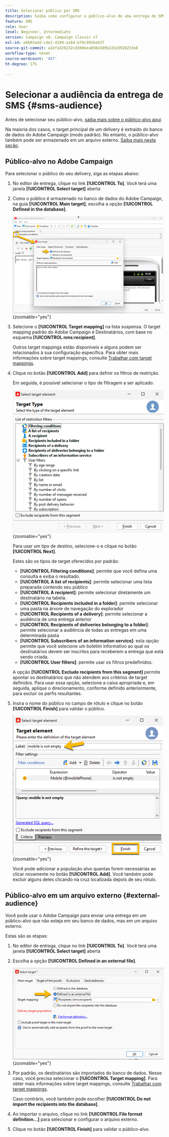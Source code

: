 ```yaml
---
title: Selecionar público por SMS
description: Saiba como configurar o público-alvo de uma entrega de SMS
feature: SMS
role: User
level: Beginner, Intermediate
version: Campaign v8, Campaign Classic v7
exl-id: e0603a4d-cde1-4199-a164-bf0c992ba937
source-git-commit: a2efad26232cd380eea850a589b22b23928253e8
workflow-type: tm+mt
source-wordcount: '457'
ht-degree: 17%

---
```


# Selecionar a audiência da entrega de SMS {#sms-audience}

Antes de selecionar seu público-alvo, [saiba mais sobre o público-alvo aqui](../../audiences/gs-audiences.md).

Na maioria dos casos, o target principal de um delivery é extraído do banco de dados do Adobe Campaign (modo padrão). No entanto, o público-alvo também pode ser armazenado em um arquivo externo. [Saiba mais nesta seção](#external-audience).

## Público-alvo no Adobe Campaign

Para selecionar o público do seu delivery, siga as etapas abaixo:

1. No editor de entrega, clique no link **[!UICONTROL To]**. Você terá uma janela **[!UICONTROL Select target]** aberta

1. Como o público é armazenado no banco de dados do Adobe Campaign, na guia **[!UICONTROL Main target]**, escolha a opção **[!UICONTROL Defined in the database]**.

   ![](assets/audience_to.png){zoomable="yes"}

1. Selecione o **[!UICONTROL Target mapping]** na lista suspensa. O target mapping padrão do Adobe Campaign é Destinatários, com base no esquema **[!UICONTROL nms:recipient]**.

   Outros target mappings estão disponíveis e alguns podem ser relacionados à sua configuração específica. Para obter mais informações sobre target mappings, consulte [Trabalhar com target mappings](../../audiences/target-mappings.md).

1. Clique no botão **[!UICONTROL Add]** para definir os filtros de restrição.

   Em seguida, é possível selecionar o tipo de filtragem a ser aplicado:

   ![](assets/audience_filters.png){zoomable="yes"}

   Para usar um tipo de destino, selecione-o e clique no botão **[!UICONTROL Next]**.

   Estes são os tipos de target oferecidos por padrão:

   * **[!UICONTROL Filtering conditions]**: permite que você defina uma consulta e exiba o resultado.
   * **[!UICONTROL A list of recipients]**: permite selecionar uma lista preparada contendo seu público
   * **[!UICONTROL A recipient]**: permite selecionar diretamente um destinatário na tabela.
   * **[!UICONTROL Recipients included in a folder]**: permite selecionar uma pasta na árvore de navegação do explorador
   * **[!UICONTROL Recipients of a delivery]**: permite selecionar a audiência de uma entrega anterior
   * **[!UICONTROL Recipients of deliveries belonging to a folder]**: permite selecionar a audiência de todas as entregas em uma determinada pasta
   * **[!UICONTROL Subscribers of an information service]**: esta opção permite que você selecione um boletim informativo ao qual os destinatários devem ser inscritos para receberem a entrega que está sendo criada.
   * **[!UICONTROL User filters]**: permite usar os filtros predefinidos.

   A opção **[!UICONTROL Exclude recipients from this segment]** permite apontar os destinatários que não atendem aos critérios de target definidos. Para usar essa opção, selecione a caixa apropriada e, em seguida, aplique o direcionamento, conforme definido anteriormente, para excluir os perfis resultantes.

1. Insira o nome do público no campo de rótulo e clique no botão **[!UICONTROL Finish]** para validar o público.

   ![](assets/audience_finish.png){zoomable="yes"}

   Você pode adicionar a população alvo quantas forem necessárias ao clicar novamente no botão **[!UICONTROL Add]**. Você também pode excluir alguns deles clicando na cruz localizada depois de seu rótulo.

## Público-alvo em um arquivo externo {#external-audience}

Você pode usar o Adobe Campaign para enviar uma entrega em um público-alvo que não esteja em seu banco de dados, mas em um arquivo externo.

Estas são as etapas:

1. No editor de entrega, clique no link **[!UICONTROL To]**. Você terá uma janela **[!UICONTROL Select target]** aberta

1. Escolha a opção **[!UICONTROL Defined in an external file]**.

   ![](assets/audience_externalfile.png){zoomable="yes"}

1. Por padrão, os destinatários são importados do banco de dados. Nesse caso, você precisa selecionar o **[!UICONTROL Target mapping]**. Para obter mais informações sobre target mappings, consulte [Trabalhar com target mappings](../../audiences/target-mappings.md).

   Caso contrário, você também pode escolher **[!UICONTROL Do not import the recipients into the database]**.

1. Ao importar o arquivo, clique no link **[!UICONTROL File format definition…]** para selecionar e configurar o arquivo externo.

1. Clique no botão **[!UICONTROL Finish]** para validar o público-alvo.
